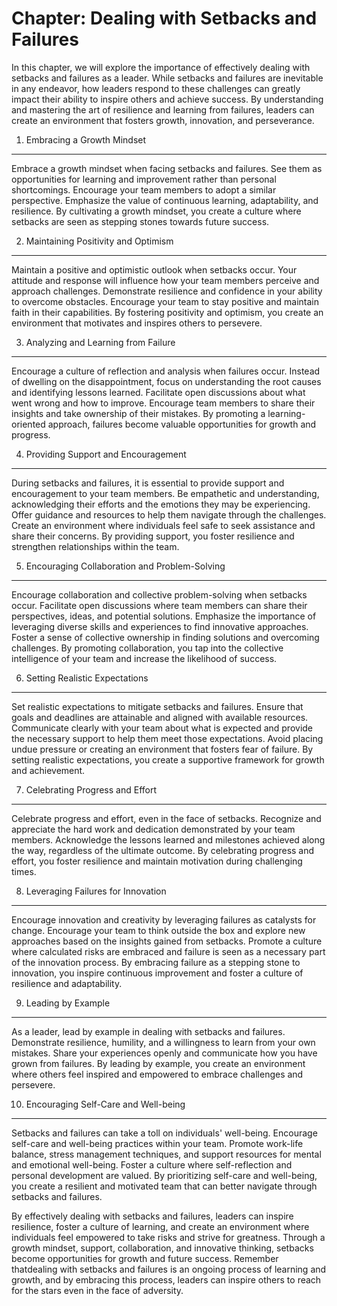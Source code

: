 Chapter: Dealing with Setbacks and Failures
===========================================

In this chapter, we will explore the importance of effectively dealing with setbacks and failures as a leader. While setbacks and failures are inevitable in any endeavor, how leaders respond to these challenges can greatly impact their ability to inspire others and achieve success. By understanding and mastering the art of resilience and learning from failures, leaders can create an environment that fosters growth, innovation, and perseverance.

1. Embracing a Growth Mindset
-----------------------------

Embrace a growth mindset when facing setbacks and failures. See them as opportunities for learning and improvement rather than personal shortcomings. Encourage your team members to adopt a similar perspective. Emphasize the value of continuous learning, adaptability, and resilience. By cultivating a growth mindset, you create a culture where setbacks are seen as stepping stones towards future success.

2. Maintaining Positivity and Optimism
--------------------------------------

Maintain a positive and optimistic outlook when setbacks occur. Your attitude and response will influence how your team members perceive and approach challenges. Demonstrate resilience and confidence in your ability to overcome obstacles. Encourage your team to stay positive and maintain faith in their capabilities. By fostering positivity and optimism, you create an environment that motivates and inspires others to persevere.

3. Analyzing and Learning from Failure
--------------------------------------

Encourage a culture of reflection and analysis when failures occur. Instead of dwelling on the disappointment, focus on understanding the root causes and identifying lessons learned. Facilitate open discussions about what went wrong and how to improve. Encourage team members to share their insights and take ownership of their mistakes. By promoting a learning-oriented approach, failures become valuable opportunities for growth and progress.

4. Providing Support and Encouragement
--------------------------------------

During setbacks and failures, it is essential to provide support and encouragement to your team members. Be empathetic and understanding, acknowledging their efforts and the emotions they may be experiencing. Offer guidance and resources to help them navigate through the challenges. Create an environment where individuals feel safe to seek assistance and share their concerns. By providing support, you foster resilience and strengthen relationships within the team.

5. Encouraging Collaboration and Problem-Solving
------------------------------------------------

Encourage collaboration and collective problem-solving when setbacks occur. Facilitate open discussions where team members can share their perspectives, ideas, and potential solutions. Emphasize the importance of leveraging diverse skills and experiences to find innovative approaches. Foster a sense of collective ownership in finding solutions and overcoming challenges. By promoting collaboration, you tap into the collective intelligence of your team and increase the likelihood of success.

6. Setting Realistic Expectations
---------------------------------

Set realistic expectations to mitigate setbacks and failures. Ensure that goals and deadlines are attainable and aligned with available resources. Communicate clearly with your team about what is expected and provide the necessary support to help them meet those expectations. Avoid placing undue pressure or creating an environment that fosters fear of failure. By setting realistic expectations, you create a supportive framework for growth and achievement.

7. Celebrating Progress and Effort
----------------------------------

Celebrate progress and effort, even in the face of setbacks. Recognize and appreciate the hard work and dedication demonstrated by your team members. Acknowledge the lessons learned and milestones achieved along the way, regardless of the ultimate outcome. By celebrating progress and effort, you foster resilience and maintain motivation during challenging times.

8. Leveraging Failures for Innovation
-------------------------------------

Encourage innovation and creativity by leveraging failures as catalysts for change. Encourage your team to think outside the box and explore new approaches based on the insights gained from setbacks. Promote a culture where calculated risks are embraced and failure is seen as a necessary part of the innovation process. By embracing failure as a stepping stone to innovation, you inspire continuous improvement and foster a culture of resilience and adaptability.

9. Leading by Example
---------------------

As a leader, lead by example in dealing with setbacks and failures. Demonstrate resilience, humility, and a willingness to learn from your own mistakes. Share your experiences openly and communicate how you have grown from failures. By leading by example, you create an environment where others feel inspired and empowered to embrace challenges and persevere.

10. Encouraging Self-Care and Well-being
----------------------------------------

Setbacks and failures can take a toll on individuals' well-being. Encourage self-care and well-being practices within your team. Promote work-life balance, stress management techniques, and support resources for mental and emotional well-being. Foster a culture where self-reflection and personal development are valued. By prioritizing self-care and well-being, you create a resilient and motivated team that can better navigate through setbacks and failures.

By effectively dealing with setbacks and failures, leaders can inspire resilience, foster a culture of learning, and create an environment where individuals feel empowered to take risks and strive for greatness. Through a growth mindset, support, collaboration, and innovative thinking, setbacks become opportunities for growth and future success. Remember thatdealing with setbacks and failures is an ongoing process of learning and growth, and by embracing this process, leaders can inspire others to reach for the stars even in the face of adversity.
